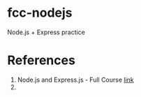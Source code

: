 # fcc-nodejs
Node.js + Express practice

# References
1. Node.js and Express.js - Full Course [link](https://www.youtube.com/watch?v=Oe421EPjeBE&t=910s)
2. 
